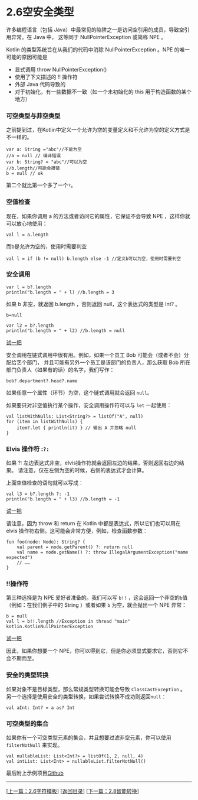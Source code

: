 # 2.6空安全类型

许多编程语言（包括 Java）中最常见的陷阱之一是访问空引用的成员，导致空引用异常。在 Java 中， 这等同于 NullPointerException 或简称 NPE 。

Kotlin 的类型系统旨在从我们的代码中消除 NullPointerException 。NPE 的唯一可能的原因可能是

- 显式调用 throw NullPointerException()
- 使用了下文描述的 !! 操作符
- 外部 Java 代码导致的
- 对于初始化，有一些数据不一致（如一个未初始化的 this 用于构造函数的某个地方）

### 可空类型与菲空类型

之前提到过，在Kotlin中定义一个允许为空的变量定义和不允许为空的定义方式是不一样的。

	var a: String ="abc"//不能为空
	//a = null // 编译错误
	var b: String? = "abc"//可以为空
	//b.length//可能会报错
    b = null // ok

第二个就比第一个多了一个`?`。

### 空值检查

现在，如果你调用 a 的方法或者访问它的属性，它保证不会导致 NPE ，这样你就可以放心地使用：

	val l = a.length

而b是允许为空的，使用时需要判空

	val l = if (b != null) b.length else -1 //定义b可以为空，使用时需要判空

### 安全调用

	var l = b?.length 
    println("b.length = " + l) //b.length = 3

如果 b 非空，就返回 b.length ，否则返回 null，这个表达式的类型是 Int? 。

    b=null

    var l2 = b?.length
    println("b.length = " + l2) //b.length = null

[试一把](https://try.kotlinlang.org/#/UserProjects/8ln3dmfsbbqd4ph0s3pdpqpdpn/rgdbiv0lp2a8hh3q3sdc3b55q7)

安全调用在链式调用中很有用。例如，如果一个员工 Bob 可能会（或者不会）分配给艺个部门， 并且可能有另外一个员工是该部门的负责人，那么获取 Bob
所在部门负责人（如果有的话）的名字，我们写作：

	bob?.department?.head?.name

如果任意一个属性（环节）为空，这个链式调用就会返回 `null`。

如果要只对非空值执行某个操作，安全调用操作符可以与 `let` 一起使用：

	val listWithNulls: List<String?> = listOf("A", null)
	for (item in listWithNulls) {
		item?.let { println(it) } // 输出 A 并忽略 null
	}

### Elvis 操作符 :`?:`

如果 ?: 左边表达式非空，elvis操作符就会返回左边的结果，否则返回右边的结果。 
请注意，仅在左侧为空的时候，右侧的表达式才会计算。

上面空值检查的语句就可以写成：

    val l3 = b?.length ?: -1
    println("b.length = " + l3) //b.length = -1

[试一把](https://try.kotlinlang.org/#/UserProjects/8ln3dmfsbbqd4ph0s3pdpqpdpn/rgdbiv0lp2a8hh3q3sdc3b55q7)

请注意，因为 throw 和 return 在 Kotlin 中都是表达式，所以它们也可以⽤在 elvis 操作符右侧。这可能会非常方便，例如，检查函数参数：

	fun foo(node: Node): String? {
		val parent = node.getParent() ?: return null
		val name = node.getName() ?: throw IllegalArgumentException("name expected")
		// ……
	}

### !!操作符

第三种选择是为 NPE 爱好者准备的。我们可以写 `b!!` ，这会返回一个非空的` b `值 （例如：在我们例子中的 String ）或者如果 `b` 为空，就会抛出一个
NPE 异常：

    b = null
	val l = b!!.length //Exception in thread "main" kotlin.KotlinNullPointerException

[试一把](https://try.kotlinlang.org/#/UserProjects/8ln3dmfsbbqd4ph0s3pdpqpdpn/rgdbiv0lp2a8hh3q3sdc3b55q7)

因此，如果你想要一个 NPE，你可以得到它，但是你必须显式要求它，否则它不会不期而至。

### 安全的类型转换

如果对象不是目标类型，那么常规类型转换可能会导致 `ClassCastException` 。 另一个选择是使用安全的类型转换，如果尝试转换不成功则返回`null`：

	val aInt: Int? = a as? Int

### 可空类型的集合

如果你有一个可空类型元素的集合，并且想要过滤非空元素，你可以使用`filterNotNull` 来实现。

	val nullableList: List<Int?> = listOf(1, 2, null, 4)
	val intList: List<Int> = nullableList.filterNotNull()

最后附上示例项目[Github](https://github.com/Sogrey/Kotlin-Notes/tree/master/source/P02)

---
[[上一篇：2.6字符模板](https://sogrey.github.io/Kotlin-Notes/notes/2%E5%9F%BA%E6%9C%AC%E8%AF%AD%E6%B3%95/2.6%E5%AD%97%E7%AC%A6%E6%A8%A1%E6%9D%BF)] [[返回目录](https://sogrey.github.io/Kotlin-Notes/)] [[下一篇：2.8智能转换](https://sogrey.github.io/Kotlin-Notes/notes/2%E5%9F%BA%E6%9C%AC%E8%AF%AD%E6%B3%95/2.8%E6%99%BA%E8%83%BD%E8%BD%AC%E6%8D%A2)]